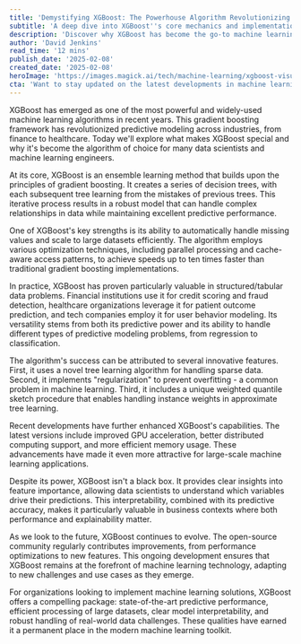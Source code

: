 ```yaml
---
title: 'Demystifying XGBoost: The Powerhouse Algorithm Revolutionizing Machine Learning'
subtitle: 'A deep dive into XGBoost''s core mechanics and implementations'
description: 'Discover why XGBoost has become the go-to machine learning algorithm for data scientists worldwide. Learn about its innovative features, practical applications, and recent developments that keep it at the forefront of predictive modeling technology.'
author: 'David Jenkins'
read_time: '12 mins'
publish_date: '2025-02-08'
created_date: '2025-02-08'
heroImage: 'https://images.magick.ai/tech/machine-learning/xgboost-visualization.jpg'
cta: 'Want to stay updated on the latest developments in machine learning and AI? Follow us on LinkedIn for expert insights, technical deep dives, and industry trends!'
---
```


XGBoost has emerged as one of the most powerful and widely-used machine learning algorithms in recent years. This gradient boosting framework has revolutionized predictive modeling across industries, from finance to healthcare. Today we'll explore what makes XGBoost special and why it's become the algorithm of choice for many data scientists and machine learning engineers.

At its core, XGBoost is an ensemble learning method that builds upon the principles of gradient boosting. It creates a series of decision trees, with each subsequent tree learning from the mistakes of previous trees. This iterative process results in a robust model that can handle complex relationships in data while maintaining excellent predictive performance.

One of XGBoost's key strengths is its ability to automatically handle missing values and scale to large datasets efficiently. The algorithm employs various optimization techniques, including parallel processing and cache-aware access patterns, to achieve speeds up to ten times faster than traditional gradient boosting implementations.

In practice, XGBoost has proven particularly valuable in structured/tabular data problems. Financial institutions use it for credit scoring and fraud detection, healthcare organizations leverage it for patient outcome prediction, and tech companies employ it for user behavior modeling. Its versatility stems from both its predictive power and its ability to handle different types of predictive modeling problems, from regression to classification.

The algorithm's success can be attributed to several innovative features. First, it uses a novel tree learning algorithm for handling sparse data. Second, it implements "regularization" to prevent overfitting - a common problem in machine learning. Third, it includes a unique weighted quantile sketch procedure that enables handling instance weights in approximate tree learning.

Recent developments have further enhanced XGBoost's capabilities. The latest versions include improved GPU acceleration, better distributed computing support, and more efficient memory usage. These advancements have made it even more attractive for large-scale machine learning applications.

Despite its power, XGBoost isn't a black box. It provides clear insights into feature importance, allowing data scientists to understand which variables drive their predictions. This interpretability, combined with its predictive accuracy, makes it particularly valuable in business contexts where both performance and explainability matter.

As we look to the future, XGBoost continues to evolve. The open-source community regularly contributes improvements, from performance optimizations to new features. This ongoing development ensures that XGBoost remains at the forefront of machine learning technology, adapting to new challenges and use cases as they emerge.

For organizations looking to implement machine learning solutions, XGBoost offers a compelling package: state-of-the-art predictive performance, efficient processing of large datasets, clear model interpretability, and robust handling of real-world data challenges. These qualities have earned it a permanent place in the modern machine learning toolkit.